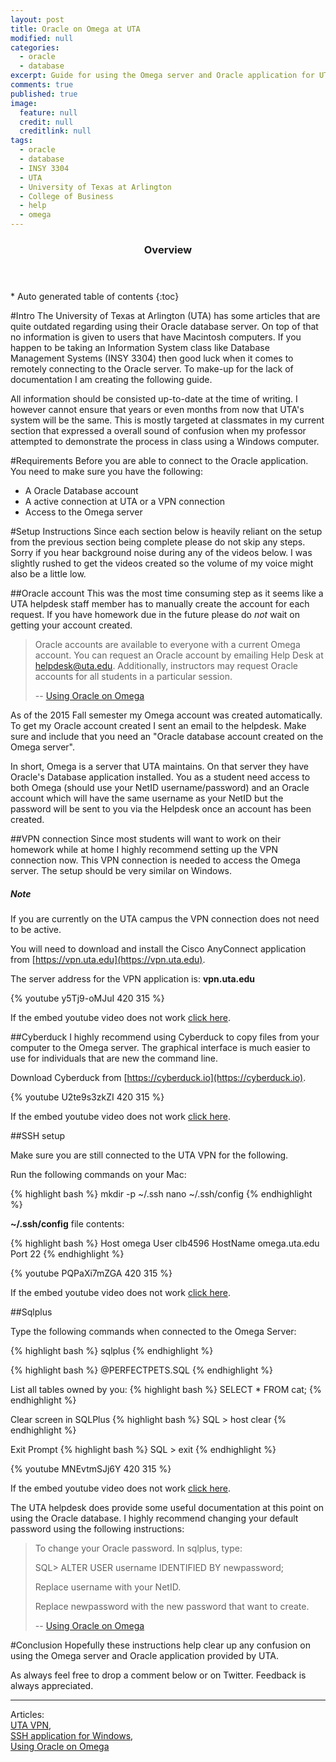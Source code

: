 ```yaml
---
layout: post
title: Oracle on Omega at UTA
modified: null
categories: 
  - oracle
  - database
excerpt: Guide for using the Omega server and Oracle application for UTA students.
comments: true
published: true
image: 
  feature: null
  credit: null
  creditlink: null
tags: 
  - oracle
  - database
  - INSY 3304
  - UTA
  - University of Texas at Arlington
  - College of Business
  - help
  - omega
---
```


<section id="table-of-contents" class="toc">
  <header>
    <h3>Overview</h3>
  </header>
<div id="drawer" markdown="1">
*  Auto generated table of contents
{:toc}
</div>
</section><!-- /#table-of-contents -->

#Intro
The University of Texas at Arlington (UTA) has some articles that are quite outdated regarding using their Oracle database server. On top of that no information is given to users that have Macintosh computers. If you happen to be taking an Information System class like Database Management Systems (INSY 3304) then good luck when it comes to remotely connecting to the Oracle server. To make-up for the lack of documentation I am creating the following guide. 

All information should be consisted up-to-date at the time of writing. I however cannot ensure that years or even months from now that UTA's system will be the same. This is mostly targeted at classmates in my current section that expressed a overall sound of confusion when my professor attempted to demonstrate the process in class using a Windows computer.

#Requirements
Before you are able to connect to the Oracle application. You need to make sure you have the following:

* A Oracle Database account
* A active connection at UTA or a VPN connection
* Access to the Omega server

#Setup Instructions
Since each section below is heavily reliant on the setup from the previous section being complete please do not skip any steps. Sorry if you hear background noise during any of the videos below. I was slightly rushed to get the videos created so the volume of my voice might also be a little low.

##Oracle account
This was the most time consuming step as it seems like a UTA helpdesk staff member has to manually create the account for each request. If you have homework due in the future please do _not_ wait on getting your account created. 

> Oracle accounts are available to everyone with a current Omega account. You can request an Oracle account by emailing Help Desk at [helpdesk@uta.edu](mailto:helpdesk@uta.edu). Additionally, instructors may request Oracle accounts for all students in a particular session.
> 
> -- [Using Oracle on Omega](http://www.uta.edu/oit/cs/unix/applications/oracle/Using-Oracle-on-Omega.php)

As of the 2015 Fall semester my Omega account was created automatically. To get my Oracle account created I sent an email to the helpdesk. Make sure and include that you need an "Oracle database account created on the Omega server". 

In short, Omega is a server that UTA maintains. On that server they have Oracle's Database application installed. You as a student need access to both Omega (should use your NetID username/password) and an Oracle account which will have the same username as your NetID but the password will be sent to you via the Helpdesk once an account has been created.

##VPN connection
Since most students will want to work on their homework while at home I highly recommend setting up the VPN connection now. This VPN connection is needed to access the Omega server. The setup should be very similar on Windows.

<div class="note info">
  <h5>Note</h5>
  <p>If you are currently on the UTA campus the VPN connection does not need to be active.</p>
</div>

You will need to download and install the Cisco AnyConnect application from [https://vpn.uta.edu](https://vpn.uta.edu).

The server address for the VPN application is: **vpn.uta.edu**

{% youtube y5Tj9-oMJuI 420 315 %}

If the embed youtube video does not work [click here](https://www.youtube.com/watch?v=y5Tj9-oMJuI).



##Cyberduck
I highly recommend using Cyberduck to copy files from your computer to the Omega server. The graphical interface is much easier to use for individuals that are new the command line. 

Download Cyberduck from [https://cyberduck.io](https://cyberduck.io).

{% youtube U2te9s3zkZI 420 315 %}

If the embed youtube video does not work [click here](https://www.youtube.com/watch?v=U2te9s3zkZI).


##SSH setup

Make sure you are still connected to the UTA VPN for the following. 

Run the following commands on your Mac:

{% highlight bash %}
mkdir -p ~/.ssh
nano ~/.ssh/config
{% endhighlight %}


**~/.ssh/config** file contents:

{% highlight bash %}
Host omega
    User clb4596
    HostName omega.uta.edu
    Port 22
{% endhighlight %}

{% youtube PQPaXi7mZGA 420 315 %}

If the embed youtube video does not work [click here](https://www.youtube.com/watch?v=PQPaXi7mZGA).

##Sqlplus


Type the following commands when connected to the Omega Server:

{% highlight bash %}
sqlplus
{% endhighlight %}

{% highlight bash %}
@PERFECTPETS.SQL
{% endhighlight %}

List all tables owned by you:
{% highlight bash %}
SELECT * FROM cat;
{% endhighlight %}


Clear screen in SQLPlus
{% highlight bash %}
SQL > host clear
{% endhighlight %}

Exit Prompt
{% highlight bash %}
SQL > exit
{% endhighlight %}

{% youtube MNEvtmSJj6Y 420 315 %}

If the embed youtube video does not work [click here](https://www.youtube.com/watch?v=MNEvtmSJj6Y).


The UTA helpdesk does provide some useful documentation at this point on using the Oracle database. I highly recommend changing your default password using the following instructions:

> To change your Oracle password. In sqlplus, type:
> 
> SQL> ALTER USER username IDENTIFIED BY newpassword;
> 
> Replace username with your NetID.
> 
> Replace newpassword with the new password that want to create.
>
> -- [Using Oracle on Omega](http://www.uta.edu/oit/cs/unix/applications/oracle/Using-Oracle-on-Omega.php)

#Conclusion
Hopefully these instructions help clear up any confusion on using the Omega server and Oracle application provided by UTA.

As always feel free to drop a comment below or on Twitter. Feedback is always appreciated.

---

Articles:  
[UTA VPN](http://www.uta.edu/oit/cs/software/vpn/),  
[SSH application for Windows](http://www.uta.edu/oit/cs/software/ssh/ssh-secure-shell-for-workstations-3/index.php),  
[Using Oracle on Omega](http://www.uta.edu/oit/cs/unix/applications/oracle/Using-Oracle-on-Omega.php)